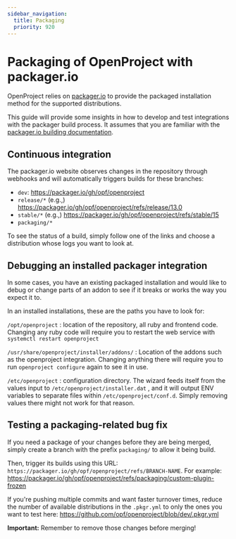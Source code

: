 ```yaml
---
sidebar_navigation:
  title: Packaging
  priority: 920
---
```


# Packaging of OpenProject with packager.io

OpenProject relies on [packager.io](https://packager.io) to provide the packaged installation method for the supported distributions.

This guide will provide some insights in how to develop and test integrations with the packager build process. It assumes that you are familiar with the [packager.io building documentation](https://github.com/crohr/pkgr/wiki).

## Continuous integration

The packager.io website observes changes in the repository through webhooks and will automatically triggers builds for these branches:

- `dev`: https://packager.io/gh/opf/openproject
- `release/*` (e.g.,) https://packager.io/gh/opf/openproject/refs/release/13.0
- `stable/*` (e.g.,) https://packager.io/gh/opf/openproject/refs/stable/15
- `packaging/*`

To see the status of a build, simply follow one of the links and choose a distribution whose logs you want to look at.

## Debugging an installed packager integration

In some cases, you have an existing packaged installation and would like to debug or change parts of an addon to see if it breaks or works the way you expect it to.

In an installed installations, these are the paths you have to look for:

`/opt/openproject` : location of the repository, all ruby and frontend code. Changing any ruby code will require you to restart the web service with `systemctl restart openproject`

`/usr/share/openproject/installer/addons/` : Location of the addons such as the openproject integration. Changing anything there will require you to run `openproject configure` again to see it in use.

`/etc/openproject` : configuration directory. The wizard feeds itself from the values input to `/etc/openproject/installer.dat` , and it will output ENV variables to separate files within `/etc/openproject/conf.d`. Simply removing values there might not work for that reason.

## Testing a packaging-related bug fix

If you need a package of your changes before they are being merged, simply create a branch with the prefix `packaging/` to allow it being build.

Then, trigger its builds using this URL: `https://packager.io/gh/opf/openproject/refs/BRANCH-NAME`. For example: https://packager.io/gh/opf/openproject/refs/packaging/custom-plugin-frozen

If you're pushing multiple commits and want faster turnover times, reduce the number of available distributions in the `.pkgr.yml` to only the ones you want to test here: https://github.com/opf/openproject/blob/dev/.pkgr.yml

**Important:** Remember to remove those changes before merging!
